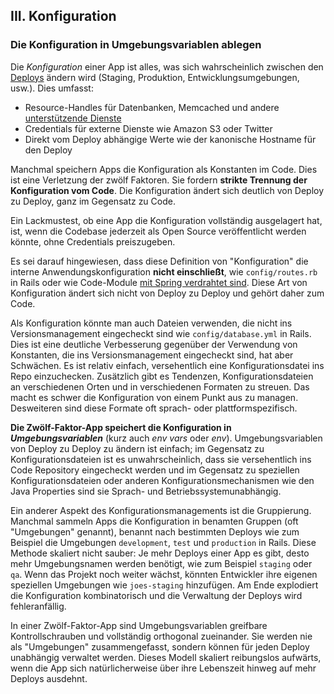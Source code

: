 ﻿## III. Konfiguration
### Die Konfiguration in Umgebungsvariablen ablegen

Die *Konfiguration* einer App ist alles, was sich wahrscheinlich zwischen den [Deploys](./codebase) ändern wird (Staging, Produktion, Entwicklungsumgebungen, usw.). Dies umfasst:

* Resource-Handles für Datenbanken, Memcached und andere [unterstützende Dienste](./backing-services)
* Credentials für externe Dienste wie Amazon S3 oder Twitter
* Direkt vom Deploy abhängige Werte wie der kanonische Hostname für den Deploy

Manchmal speichern Apps die Konfiguration als Konstanten im Code. Dies ist eine Verletzung der zwölf Faktoren. Sie fordern **strikte Trennung der Konfiguration vom Code**. Die Konfiguration ändert sich deutlich von Deploy zu Deploy, ganz im Gegensatz zu Code.

Ein Lackmustest, ob eine App die Konfiguration vollständig ausgelagert hat, ist, wenn die Codebase jederzeit als Open Source veröffentlicht werden könnte, ohne Credentials preiszugeben.

Es sei darauf hingewiesen, dass diese Definition von "Konfiguration" die interne Anwendungskonfiguration **nicht einschließt**, wie `config/routes.rb` in Rails oder wie Code-Module [mit Spring verdrahtet sind](http://docs.spring.io/spring/docs/current/spring-framework-reference/html/beans.html). Diese Art von Konfiguration ändert sich nicht von Deploy zu Deploy und gehört daher zum Code.


Als Konfiguration könnte man auch Dateien verwenden, die nicht ins Versionsmanagement eingecheckt sind wie `config/database.yml` in Rails. Dies ist eine deutliche Verbesserung gegenüber der Verwendung von Konstanten, die ins Versionsmanagement eingecheckt sind, hat aber Schwächen. Es ist relativ einfach, versehentlich eine Konfigurationsdatei ins Repo einzuchecken. Zusätzlich gibt es Tendenzen, Konfigurationsdateien an verschiedenen Orten und in verschiedenen Formaten zu streuen. Das macht es schwer die Konfiguration von einem Punkt aus zu managen. Desweiteren sind diese Formate oft sprach- oder plattformspezifisch.

**Die Zwölf-Faktor-App speichert die Konfiguration in *Umgebungsvariablen*** (kurz auch *env vars* oder *env*). Umgebungsvariablen von Deploy zu Deploy zu ändern ist einfach; im Gegensatz zu Konfigurationsdateien ist es unwahrscheinlich, dass sie versehentlich ins Code Repository eingecheckt werden und im Gegensatz zu speziellen Konfigurationsdateien oder anderen Konfigurationsmechanismen wie den Java Properties sind sie Sprach- und Betriebssystemunabhängig.

Ein anderer Aspekt des Konfigurationsmanagements ist die Gruppierung. Manchmal sammeln Apps die Konfiguration in benamten Gruppen (oft "Umgebungen" genannt), benannt nach bestimmten Deploys wie zum Beispiel die Umgebungen `development`, `test` und `production` in Rails. Diese Methode skaliert nicht sauber: Je mehr Deploys einer App es gibt, desto mehr Umgebungsnamen werden benötigt, wie zum Beispiel `staging` oder `qa`. Wenn das Projekt noch weiter wächst, könnten Entwickler ihre eigenen speziellen Umgebungen wie `joes-staging` hinzufügen. Am Ende explodiert die Konfiguration kombinatorisch und die Verwaltung der Deploys wird fehleranfällig.

In einer Zwölf-Faktor-App sind Umgebungsvariablen greifbare Kontrollschrauben und vollständig orthogonal zueinander. Sie werden nie als "Umgebungen" zusammengefasst, sondern können für jeden Deploy unabhängig verwaltet werden. Dieses Modell skaliert reibungslos aufwärts, wenn die App sich natürlicherweise über ihre Lebenszeit hinweg auf mehr Deploys ausdehnt.
